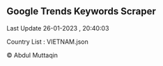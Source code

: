 

## Google Trends Keywords Scraper 
 
Last Update 26-01-2023 , 20:40:03

Country List :
VIETNAM.json



© Abdul Muttaqin 
